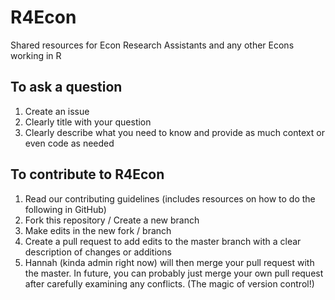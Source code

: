 # R4Econ

Shared resources for Econ Research Assistants and any other Econs working in R

## To ask a question

1.  Create an issue
2.  Clearly title with your question
3.  Clearly describe what you need to know and provide as much context or even code as needed

## To contribute to R4Econ

1. Read our contributing guidelines (includes resources on how to do the following in GitHub)
2.  Fork this repository / Create a new branch
3.  Make edits in the new fork / branch
4.  Create a pull request to add edits to the master branch with a clear description of changes or additions
5.  Hannah (kinda admin right now) will then merge your pull request with the master. In future, you can probably just merge your own pull request after carefully examining any conflicts. (The magic of version control!)

